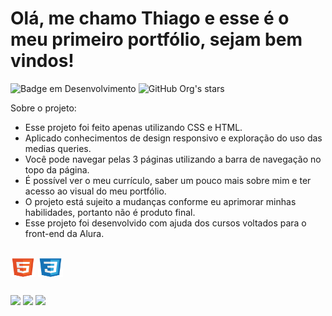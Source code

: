 # Olá, me chamo Thiago e esse é o meu primeiro portfólio, sejam bem vindos!

![Badge em Desenvolvimento](http://img.shields.io/static/v1?label=STATUS&message=EM%20DESENVOLVIMENTO&color=GREEN&style=for-the-badge)
![GitHub Org's stars](https://img.shields.io/github/stars/thiagovalmir?style=social)

Sobre o projeto: 

- Esse projeto foi feito apenas utilizando CSS e HTML. 
- Aplicado conhecimentos de design responsivo e exploração do uso das medias queries. 
- Você pode navegar pelas 3 páginas utilizando a barra de navegação no topo da página. 
- É possível ver o meu currículo, saber um pouco mais sobre mim e ter acesso ao visual do meu portfólio. 
- O projeto está sujeito a mudanças conforme eu aprimorar minhas habilidades, portanto não é produto final. 
- Esse projeto foi desenvolvido com ajuda dos cursos voltados para o front-end da Alura.

<div style="display: inline_block"><br>
  <img align="center" alt="Thiago-HTML" height="30" width="40" src="https://raw.githubusercontent.com/devicons/devicon/master/icons/html5/html5-original.svg">
  <img align="center" alt="Thiago-CSS" height="30" width="40" src="https://raw.githubusercontent.com/devicons/devicon/master/icons/css3/css3-original.svg">
</div>
  
  ##
 
<div> 
  <a href="https://instagram.com/thiagovalmircardoso" target="_blank"><img src="https://img.shields.io/badge/-Instagram-%23E4405F?style=for-the-badge&logo=instagram&logoColor=white" target="_blank"></a>
  <a href = "mailto:thiagovalmircardoso@gmail.com"><img src="https://img.shields.io/badge/-Gmail-%23333?style=for-the-badge&logo=gmail&logoColor=white" target="_blank"></a>
  <a href="https://www.linkedin.com/in/thiago-cardoso-5516b621b" target="_blank"><img src="https://img.shields.io/badge/-LinkedIn-%230077B5?style=for-the-badge&logo=linkedin&logoColor=white" target="_blank"></a> 
</div>
